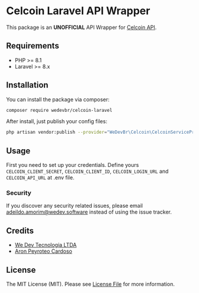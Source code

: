# Celcoin Laravel API Wrapper

This package is an **UNOFFICIAL** API Wrapper for [Celcoin API](https://developers.celcoin.com.br/).

## Requirements

- PHP >= 8.1
- Laravel >= 8.x

## Installation

You can install the package via composer:

```bash
composer require wedevbr/celcoin-laravel
```

After install, just publish your config files:

```bash
php artisan vendor:publish --provider="WeDevBr\Celcoin\CelcoinServiceProvider"
```

## Usage

First you need to set up your credentials. Define
yours `CELCOIN_CLIENT_SECRET`, `CELCOIN_CLIENT_ID`, `CELCOIN_LOGIN_URL` and `CELCOIN_API_URL` at .env file.

### Security

If you discover any security related issues, please email adeildo.amorim@wedev.software instead of using the issue
tracker.

## Credits

- [We Dev Tecnologia LTDA](https://github.com/wedevbr)
- [Aron Peyroteo Cardoso](https://github.com/aronpc)

## License

The MIT License (MIT). Please see [License File](LICENSE.md) for more information.